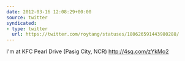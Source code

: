 ```yaml
---
date: 2012-03-16 12:08:29+00:00
source: twitter
syndicated:
- type: twitter
  url: https://twitter.com/roytang/statuses/180626591443980288/
---
```


I'm at KFC Pearl Drive (Pasig City, NCR) http://4sq.com/zYkMo2